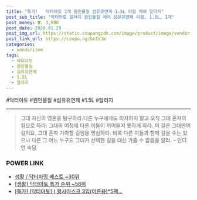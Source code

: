 ```yaml
--- 
title: "특가!   닥터아토 1개 원인물질 섬유유연제 1.5L 리필 케어 알러지" 
post_sub_title: "닥터아토 알러지 원인물질 케어 섬유유연제 리필, 1.5L, 1개" 
post_money: ₩. 3,990 
post_date: 2020.01.29 
post_img_url: https://static.coupangcdn.com/image/product/image/vendoritem/2016/05/17/3000087275/914b4eae-95fa-41c0-a684-ffa5ccc820d2.jpg 
post_link_url: https://coupa.ng/bnIVJm 
categories: 
  - vendoritem 
tags: 
  - 닥터아토 
  - 원인물질 
  - 섬유유연제 
  - 1.5L 
  - 알러지 
--- 
```

  #닥터아토 #원인물질 #섬유유연제 #1.5L #알러지 
<hr> 

> 그대 자신의 영혼을 탐구하라.다른 누구에게도 의지하지 말고 오직 그대 혼자의 힘으로 하라. 그대의 여정에 다른 이들이 끼어들지 못하게 하라. 이 길은 그대만의 길이요,  그대 혼자 가야할 길임을 명심하라.  비록 다른 이들과 함께 걸을 수는 있으나 다른 그 어느 누구도 그대가 선택한 길을 대신 가줄 수 없음을 알라. – 인디언 속담 


### POWER LINK

* <a href="https://blog.naver.com/santokki14/221787123587" target="_blank">생활 / 닥터마밍 베스트 ~30위</a>
* <a href="https://blog.naver.com/sakai111/221788371132" target="_blank"> [생활] 닥터아토 특가 순위 ~56위</a>
* <a href="https://blog.naver.com/an0733/221791308960" target="_blank">[특가] [닥터아토] ) 황사마스크 3입(어른용)*5팩...</a>
